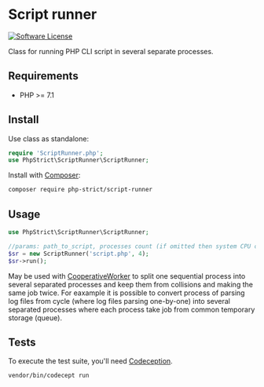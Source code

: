 # Script runner

[![Software License][ico-license]](LICENSE.txt)

Class for running PHP CLI script in several separate processes.

## Requirements

*   PHP >= 7.1

## Install

Use class as standalone:

```php
require 'ScriptRunner.php';
use PhpStrict\ScriptRunner\ScriptRunner;
```

Install with [Composer](http://getcomposer.org):
    
```bash
composer require php-strict/script-runner
```

## Usage

```php
use PhpStrict\ScriptRunner\ScriptRunner;

//params: path_to_script, processes count (if omitted then system CPU cores count will be used)
$sr = new ScriptRunner('script.php', 4);
$sr->run();
```

May be used with [CooperativeWorker](https://github.com/php-strict/cooperative-worker)
to split one sequential process into several separated processes and keep them from collisions 
and making the same job twice.
For eaxample it is possible to convert process of parsing log files from cycle (where log files parsing one-by-one)
into several separated processes where each process take job from common temporary storage (queue).

## Tests

To execute the test suite, you'll need [Codeception](https://codeception.com/).

```bash
vendor/bin/codecept run
```

[ico-license]: https://img.shields.io/badge/license-GPL-brightgreen.svg?style=flat-square
